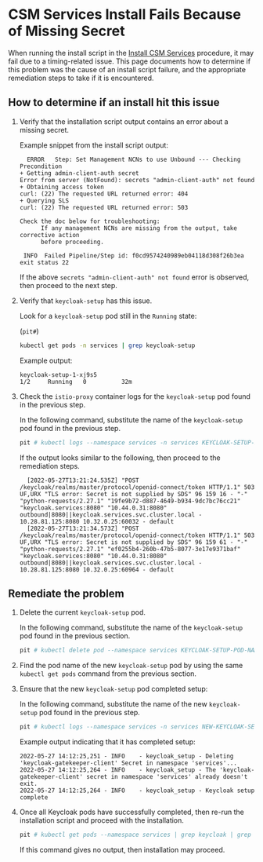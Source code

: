 # CSM Services Install Fails Because of Missing Secret

When running the install script in the [Install CSM Services](install_csm_services.md) procedure, it may fail due to a
timing-related issue. This page documents how to determine if this problem was the cause of an install script failure,
and the appropriate remediation steps to take if it is encountered.

## How to determine if an install hit this issue

1. Verify that the installation script output contains an error about a missing secret.

    Example snippet from the install script output:

    ```text
      ERROR   Step: Set Management NCNs to use Unbound --- Checking Precondition
    + Getting admin-client-auth secret
    Error from server (NotFound): secrets "admin-client-auth" not found
    + Obtaining access token
    curl: (22) The requested URL returned error: 404
    + Querying SLS
    curl: (22) The requested URL returned error: 503

    Check the doc below for troubleshooting:
          If any management NCNs are missing from the output, take corrective action
          before proceeding.

     INFO  Failed Pipeline/Step id: f0cd9574240989eb04118d308f26b3ea
    exit status 22
    ```

    If the above `secrets "admin-client-auth" not found` error is observed, then proceed to the next step.

1. Verify that `keycloak-setup` has this issue.

    Look for a `keycloak-setup` pod still in the `Running` state:

    (`pit#`)
    ```bash
    kubectl get pods -n services | grep keycloak-setup
    ```

    Example output:

    ```text
    keycloak-setup-1-xj9s5                                            1/2     Running   0          32m
    ```

1. Check the `istio-proxy` container logs for the `keycloak-setup` pod found in the previous step.

    In the following command, substitute the name of the `keycloak-setup` pod found in the previous step.

    ```bash
    pit # kubectl logs --namespace services -n services KEYCLOAK-SETUP-POD-NAME --container istio-proxy | grep '[[:space:]]503[[:space:]]' | grep SDS | tail -n2
    ```

    If the output looks similar to the following, then proceed to the remediation steps.

    ```text
      [2022-05-27T13:21:24.535Z] "POST /keycloak/realms/master/protocol/openid-connect/token HTTP/1.1" 503 UF,URX "TLS error: Secret is not supplied by SDS" 96 159 16 - "-" "python-requests/2.27.1" "19fe9b72-d887-4649-b934-9dc7bc76cc21" "keycloak.services:8080" "10.44.0.31:8080" outbound|8080||keycloak.services.svc.cluster.local - 10.28.81.125:8080 10.32.0.25:60032 - default
      [2022-05-27T13:21:34.573Z] "POST /keycloak/realms/master/protocol/openid-connect/token HTTP/1.1" 503 UF,URX "TLS error: Secret is not supplied by SDS" 96 159 61 - "-" "python-requests/2.27.1" "ef0255b4-260b-47b5-8077-3e17e9371baf" "keycloak.services:8080" "10.44.0.31:8080" outbound|8080||keycloak.services.svc.cluster.local - 10.28.81.125:8080 10.32.0.25:60964 - default
    ```

## Remediate the problem

1. Delete the current `keycloak-setup` pod.

    In the following command, substitute the name of the `keycloak-setup` pod found in the previous section.

    ```bash
    pit # kubectl delete pod --namespace services KEYCLOAK-SETUP-POD-NAME
    ```

1. Find the pod name of the new `keycloak-setup` pod by using the same `kubectl get pods` command from the previous section.

1. Ensure that the new `keycloak-setup` pod completed setup:

    In the following command, substitute the name of the new `keycloak-setup` pod found in the previous step.

    ```bash
    pit # kubectl logs --namespace services -n services NEW-KEYCLOAK-SETUP-POD-NAME --container keycloak-setup | tail -n 3
    ```

    Example output indicating that it has completed setup:

    ```text
    2022-05-27 14:12:25,251 - INFO    - keycloak_setup - Deleting 'keycloak-gatekeeper-client' Secret in namespace 'services'...
    2022-05-27 14:12:25,264 - INFO    - keycloak_setup - The 'keycloak-gatekeeper-client' secret in namespace 'services' already doesn't exit.
    2022-05-27 14:12:25,264 - INFO    - keycloak_setup - Keycloak setup complete
    ```

1. Once all Keycloak pods have successfully completed, then re-run the installation script and proceed with the installation.

    ```bash
    pit # kubectl get pods --namespace services | grep keycloak | grep -Ev '(Completed|Running)'
    ```

    If this command gives no output, then installation may proceed.
